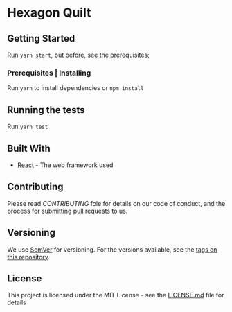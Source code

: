 # Hexagon Quilt

## Getting Started

Run `yarn start`, but before, see the prerequisites;

### Prerequisites | Installing

Run `yarn` to install dependencies or `npm install`

## Running the tests

Run `yarn test`

## Built With

* [React](https://pt-br.reactjs.org/) - The web framework used

## Contributing

Please read *CONTRIBUTING* fole for details on our code of conduct, and the process for submitting pull requests to us.

## Versioning

We use [SemVer](http://semver.org/) for versioning. For the versions available, see the [tags on this repository](https://github.com/your/project/tags). 

## License

This project is licensed under the MIT License - see the [LICENSE.md](LICENSE.md) file for details
